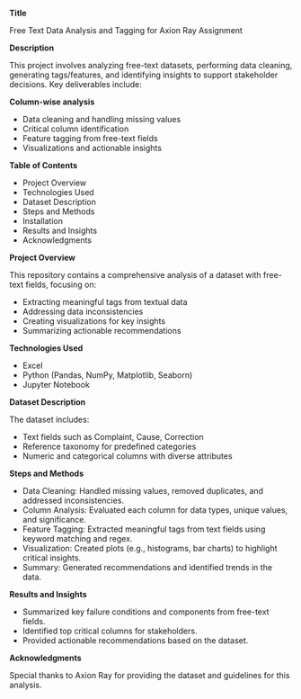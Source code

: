 **Title**

Free Text Data Analysis and Tagging for Axion Ray Assignment

**Description**

This project involves analyzing free-text datasets, performing data cleaning, generating tags/features, and identifying insights to support stakeholder decisions. Key deliverables include:

**Column-wise analysis**

- Data cleaning and handling missing values
- Critical column identification
- Feature tagging from free-text fields
- Visualizations and actionable insights

**Table of Contents**

- Project Overview
- Technologies Used
- Dataset Description
- Steps and Methods
- Installation
- Results and Insights
- Acknowledgments

**Project Overview**

This repository contains a comprehensive analysis of a dataset with free-text fields, focusing on:

- Extracting meaningful tags from textual data
- Addressing data inconsistencies
- Creating visualizations for key insights
- Summarizing actionable recommendations

**Technologies Used**

- Excel
- Python (Pandas, NumPy, Matplotlib, Seaborn)
- Jupyter Notebook


**Dataset Description**

The dataset includes:

- Text fields such as Complaint, Cause, Correction
- Reference taxonomy for predefined categories
- Numeric and categorical columns with diverse attributes
  
**Steps and Methods**

- Data Cleaning: Handled missing values, removed duplicates, and addressed inconsistencies.
- Column Analysis: Evaluated each column for data types, unique values, and significance.
- Feature Tagging: Extracted meaningful tags from text fields using keyword matching and regex.
- Visualization: Created plots (e.g., histograms, bar charts) to highlight critical insights.
- Summary: Generated recommendations and identified trends in the data.


**Results and Insights**

- Summarized key failure conditions and components from free-text fields.
- Identified top critical columns for stakeholders.
- Provided actionable recommendations based on the dataset.

**Acknowledgments**

Special thanks to Axion Ray for providing the dataset and guidelines for this analysis.
